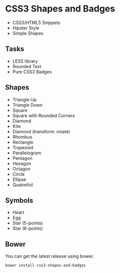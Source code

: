CSS3 Shapes and Badges
================================

+ CSS3/HTML5 Snippets
+ Hipster Style
+ Simple Shapes

Tasks
-----
+ LESS library
+ Rounded Text
+ Pure CSS3 Badges

Shapes
-----

- Triangle Up
- Triangle Down
- Square
- Square with Rounded Corners
- Diamond
- Kite
- Diamond (transform: rotate)
- Rhombus
- Rectangle
- Trapezoid
- Parallelogram
- Pentagon
- Hexagon
- Octagon
- Circle
- Ellipse
- Quatrefoil

Symbols
-----

- Heart 
- Egg
- Star (5-points) 
- Star (6-points)

Bower
-----

You can get the latest release using bower.

```ssh
bower install css3-shapes-and-badges
```